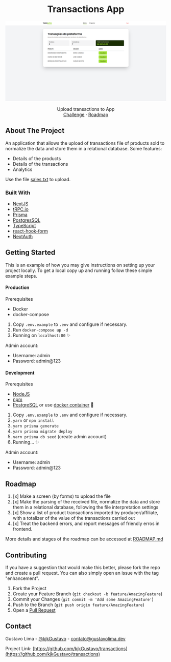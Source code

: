 <!-- PROJECT LOGO -->
<br />
<div align="center">
  <h1 align="center">Transactions App</h1>

[![Página inicial da aplicação][product-screenshot]](#)

  <p align="center">
    Upload transactions to App
    <br />
    <a href="/DOCUMENTATION/CHALLENGE.md">Challenge</a>
    ·
    <a href="/DOCUMENTATION/CHALLENGE.md">Roadmap</a>
  </p>
</div>

## About The Project

An application that allows the upload of transactions file of products sold to normalize the data and store them in a relational database. Some features:

- Details of the products
- Details of the transactions
- Analytics

Use the file [sales.txt](DOCUMENTATION/sales.txt) to upload.

### Built With

- [NextJS](https://nextjs.org/)
- [tRPC.io](https://trpc.io/)
- [Prisma](https://www.prisma.io/)
- [PostgresSQL](https://www.postgresql.org/)
- [TypeScript](https://www.typescriptlang.org/)
- [react-hook-form](https://react-hook-form.com/)
- [NextAuth](https://next-auth.js.org/)

<!-- GETTING STARTED -->

## Getting Started

This is an example of how you may give instructions on setting up your project locally.
To get a local copy up and running follow these simple example steps.

#### Production

Prerequisites

- Docker
- docker-compose

1. Copy `.env.example` to `.env` and configure if necessary.
2. Run `docker-compose up -d`
3. Running on `localhost:80` ✨

Admin account:

- Username: admin
- Password: admin@123

#### Development

Prerequisites

- [NodeJS](https://nodejs.org/en/)
- [npm](https://www.npmjs.com/)
- [PostgreSQL](https://www.postgresql.org/) or use [docker container](https://hub.docker.com/_/postgres) 🙏

1. Copy `.env.example` to `.env` and configure if necessary.
2. `yarn` or `npm install`
3. `yarn prisma generate`
4. `yarn prisma migrate deploy`
5. `yarn prisma db seed` (create admin account)
6. Running... ✨

Admin account:

- Username: admin
- Password: admin@123

## Roadmap

1. [x] Make a screen (by forms) to upload the file
2. [x] Make the parsing of the received file, normalize the data and store them in a relational database, following the file interpretation settings
3. [x] Show a list of product transactions imported by producer/affiliate, with a totalizer of the value of the transactions carried out
4. [x] Treat the backend errors, and report messages of friendly erros in frontend.

More details and stages of the roadmap can be accessed at [ROADMAP.md](DOCUMENTATION/ROADMAP.md)

## Contributing

If you have a suggestion that would make this better, please fork the repo and create a pull request. You can also simply open an issue with the tag "enhancement".

1. Fork the Project
2. Create your Feature Branch (`git checkout -b feature/AmazingFeature`)
3. Commit your Changes (`git commit -m 'Add some AmazingFeature'`)
4. Push to the Branch (`git push origin feature/AmazingFeature`)
5. Open a [Pull Request](https://github.com/kjkGustavo/transactions/pulls)

## Contact

Gustavo Lima - [@kjkGustavo](https://twitter.com/kjkGustavo) - contato@gustavolima.dev

Project Link: [https://github.com/kjkGustavo/transactions](https://github.com/kjkGustavo/transactions)

[product-screenshot]: DOCUMENTATION/images/dashboard.png
